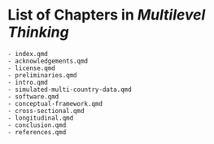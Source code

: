 # List of Chapters in *Multilevel Thinking*

    - index.qmd
    - acknowledgements.qmd
    - license.qmd
    - preliminaries.qmd
    - intro.qmd
    - simulated-multi-country-data.qmd
    - software.qmd
    - conceptual-framework.qmd
    - cross-sectional.qmd
    - longitudinal.qmd
    - conclusion.qmd
    - references.qmd